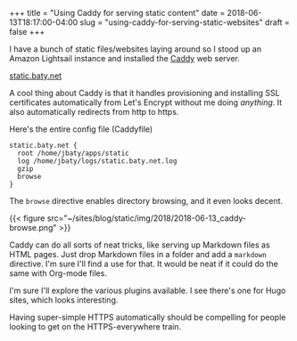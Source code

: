 +++
title = "Using Caddy for serving static content"
date = 2018-06-13T18:17:00-04:00
slug = "using-caddy-for-serving-static-websites"
draft = false
+++

I have a bunch of static files/websites laying around so I stood up an Amazon
Lightsail instance and installed the [Caddy](https://caddyserver.com) web server.

[static.baty.net](https://static.baty.net)

<!--more-->

A cool thing about Caddy is that it handles provisioning and installing SSL
certificates automatically from Let's Encrypt without me doing _anything_. It
also automatically redirects from http to https.

Here's the entire config file (Caddyfile)

```nil
static.baty.net {
  root /home/jbaty/apps/static
  log /home/jbaty/logs/static.baty.net.log
  gzip
  browse
}
```

The `browse` directive enables directory browsing, and it even looks decent.

{{< figure src="~/sites/blog/static/img/2018/2018-06-13_caddy-browse.png" >}}

Caddy can do all sorts of neat tricks, like serving up Markdown files as HTML
pages. Just drop Markdown files in a folder and add a `markdown` directive. I'm
sure I'll find a use for that. It would be neat if it could do the same with
Org-mode files.

I'm sure I'll explore the various plugins available. I see there's one for Hugo
sites, which looks interesting.

Having super-simple HTTPS automatically should be compelling for people looking
to get on the HTTPS-everywhere train.
